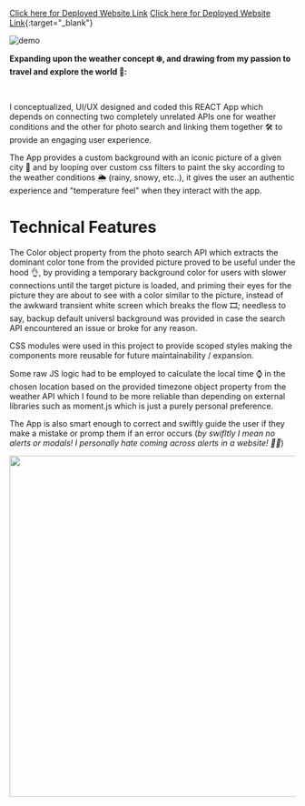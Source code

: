 <a href="https://amrosimpleweather.netlify.app/" target="_blank">Click here for Deployed Website Link</a>
[Click here for Deployed Website Link](https://amrosimpleweather.netlify.app/){:target="_blank"}

![demo](demo1.gif)

**Expanding upon the weather concept :snowflake:, and drawing from my passion to travel and explore the world	&#x1F6EB;:**

<br/>

I conceptualized, UI/UX designed and coded this REACT App which depends on connecting two completely unrelated APIs
one for weather conditions and the other for photo search
and linking them together 🛠 to provide an engaging user experience.

The App provides a custom background with an iconic picture of a given city 	:city_sunset:
and by looping over custom css filters to paint the sky according to the weather conditions :sun_behind_rain_cloud:
(rainy, snowy, etc..), it gives the user an authentic experience and "temperature feel" when they interact with the app.

# Technical Features

The Color object property from the photo search API which extracts the dominant color tone from the provided picture proved to be useful under the hood 👌,
by providing a temporary background color for users with slower connections until the target picture is loaded, and priming their eyes for the picture they 
are about to see with a color similar to the picture, instead of the awkward transient white screen which breaks the flow :film_strip:; needless to say, backup default universl background was provided in case the search API encountered an issue or broke for any reason.

CSS modules were used in this project to provide scoped styles making the components more reusable for future maintainability / expansion.

Some raw JS logic had to be employed to calculate the local time :watch: in the chosen location 
based on the provided timezone object property from the weather API which I found to be more reliable than depending on external libraries such as moment.js which is just a purely personal preference.

The App is also smart enough to correct and swiftly guide the user if they make a mistake or promp them if an error occurs (*by swifltly I mean no alerts or modals! I personally hate coming across alerts in a website! :man_facepalming:*)

<img src="demo2.gif" width="600" />
